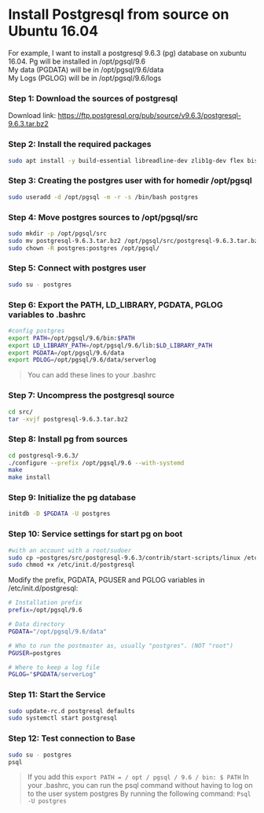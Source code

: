 # Install Postgresql from source on Ubuntu 16.04

For example, I want to install a postgresql 9.6.3 (pg) database on xubuntu 16.04.
Pg will be installed in /opt/pgsql/9.6 \
My data (PGDATA) will be in /opt/pgsql/9.6/data \
My Logs (PGLOG) will be in /opt/pgsql/9.6/logs

### Step 1: Download the sources of postgresql
Download link: https://ftp.postgresql.org/pub/source/v9.6.3/postgresql-9.6.3.tar.bz2

### Step 2: Install the required packages
```Bash
sudo apt install -y build-essential libreadline-dev zlib1g-dev flex bison libxml2-dev libxslt-dev libssl-dev libsystemd-dev
```

### Step 3: Creating the postgres user with for homedir /opt/pgsql
```Bash
sudo useradd -d /opt/pgsql -m -r -s /bin/bash postgres
```

### Step 4: Move postgres sources to /opt/pgsql/src
```Bash
sudo mkdir -p /opt/pgsql/src
sudo mv postgresql-9.6.3.tar.bz2 /opt/pgsql/src/postgresql-9.6.3.tar.bz2
sudo chown -R postgres:postgres /opt/pgsql/
```
### Step 5: Connect with postgres user
```Bash
sudo su - postgres
```

### Step 6: Export the PATH, LD\_LIBRARY, PGDATA, PGLOG variables to .bashrc
```Bash
#config postgres
export PATH=/opt/pgsql/9.6/bin:$PATH
export LD_LIBRARY_PATH=/opt/pgsql/9.6/lib:$LD_LIBRARY_PATH
export PGDATA=/opt/pgsql/9.6/data
export PDLOG=/opt/pgsql/9.6/data/serverlog
```
> You can add these lines to your .bashrc

### Step 7: Uncompress the postgresql source
```Bash
cd src/
tar -xvjf postgresql-9.6.3.tar.bz2
```

### Step 8: Install pg from sources
```Bash
cd postgresql-9.6.3/
./configure --prefix /opt/pgsql/9.6 --with-systemd
make
make install
```

### Step 9: Initialize the pg database
```Bash
initdb -D $PGDATA -U postgres
```

### Step 10: Service settings for start pg on boot

```Bash
#with an account with a root/sudoer
sudo cp ~postgres/src/postgresql-9.6.3/contrib/start-scripts/linux /etc/init.d/postgresql
sudo chmod +x /etc/init.d/postgresql
```
Modify the prefix, PGDATA, PGUSER and PGLOG variables in /etc/init.d/postgresql:
```Bash
# Installation prefix
prefix=/opt/pgsql/9.6

# Data directory
PGDATA="/opt/pgsql/9.6/data"

# Who to run the postmaster as, usually "postgres". (NOT "root")
PGUSER=postgres

# Where to keep a log file
PGLOG="$PGDATA/serverLog"
```

### Step 11: Start the Service
```Bash
sudo update-rc.d postgresql defaults
sudo systemctl start postgresql
```

### Step 12: Test connection to Base
```Bash
sudo su - postgres
psql
```
> If you add this
> `export PATH = / opt / pgsql / 9.6 / bin: $ PATH`
> In your .bashrc, you can run the psql command without having to log on to the user system postgres
> By running the following command:
> `Psql -U postgres`
